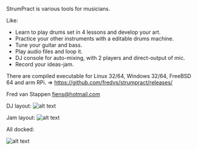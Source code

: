StrumPract is various tools for musicians.

Like:

-   Learn to play drums set in 4 lessons and develop your art.
-   Practice your other instruments with a editable drums machine.
-   Tune your guitar and bass.
-   Play audio files and loop it.
-   DJ console for auto-mixing, with 2 players and direct-output of mic.
-   Record your ideas-jam.

There are compiled executable for Linux 32/64, Windows 32/64, FreeBSD 64
and arm RPi. =\> https://github.com/fredvs/strumpract/releases/

Fred van Stappen fiens@hotmail.com

DJ layout:
![alt text](https://user-images.githubusercontent.com/3421249/68096426-ec14dc00-feb0-11e9-9b47-2de27b890753.png)


Jam layout:
![alt text](https://user-images.githubusercontent.com/3421249/68096427-f040f980-feb0-11e9-9025-1e4316a8d4a1.png)

All docked:

![alt text](https://user-images.githubusercontent.com/3421249/68096431-f505ad80-feb0-11e9-8c90-2a33827911b9.png)



